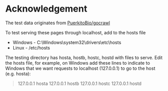 # Acknowledgement
The test data originates from [PuerkitoBio/gocrawl](https://github.com/PuerkitoBio/gocrawl)

To test serving these pages through localhost, add to the hosts file
* Windows - C:\Windows\system32\drivers\etc\hosts
* Linux - /etc/hosts

The testing directory has hosta, hostb, hostc, hostd with files to serve.
Edit the hosts file, for example, on Windows add these lines to indicate to Windows
that we want requests to localhost (127.0.0.1) to go to the host (e.g. hosta):

>127.0.0.1	hosta
>127.0.0.1	hostb
>127.0.0.1	hostc
>127.0.0.1	hostd
